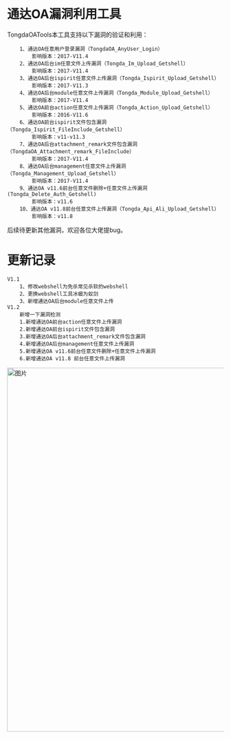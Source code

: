 # 通达OA漏洞利用工具
TongdaOATools本工具支持以下漏洞的验证和利用：
```
	1、通达OA任意用户登录漏洞（TongdaOA_AnyUser_Login）
		影响版本：2017-V11.4
	2、通达OA后台im任意文件上传漏洞（Tongda_Im_Upload_Getshell）
		影响版本：2017-V11.4
	3、通达OA后台ispirit任意文件上传漏洞（Tongda_Ispirit_Upload_Getshell）
		影响版本：2017-V11.3
	4、通达OA后台module任意文件上传漏洞（Tongda_Module_Upload_Getshell）
		影响版本：2017-V11.4
	5、通达OA前台action任意文件上传漏洞（Tongda_Action_Upload_Getshell）
		影响版本：2016-V11.6
	6、通达OA前台ispirit文件包含漏洞（Tongda_Ispirit_FileInclude_Getshell）
		影响版本：v11-v11.3
	7、通达OA后台attachment_remark文件包含漏洞（TongdaOA_Attachment_remark_FileInclude）
		影响版本：2017-V11.4
	8、通达OA后台management任意文件上传漏洞（Tongda_Management_Upload_Getshell）
		影响版本：2017-V11.4
	9、通达OA v11.6前台任意文件删除+任意文件上传漏洞(Tongda_Delete_Auth_Getshell)
		影响版本：v11.6
	10、通达OA v11.8前台任意文件上传漏洞（Tongda_Api_Ali_Upload_Getshell）
		影响版本：v11.8
```	
后续待更新其他漏洞，欢迎各位大佬提bug。
# 更新记录
```
V1.1
	1、修改webshell为免杀常见杀软的webshell
	2、更换webshell工具冰蝎为蚁剑
	3、新增通达OA后台module任意文件上传
V1.2
	新增一下漏洞检测
	1.新增通达OA前台action任意文件上传漏洞
	2.新增通达OA前台ispirit文件包含漏洞
	3.新增通达OA后台attachment_remark文件包含漏洞
	4.新增通达OA后台management任意文件上传漏洞
	5.新增通达OA v11.6前台任意文件删除+任意文件上传漏洞
	6.新增通达OA v11.8 前台任意文件上传漏洞
```

<img width="844" alt="图片" src="https://github.com/xiaokp7/TongdaOATools/assets/105373673/6f8f8560-9845-441d-b980-59a52d2c264f">







